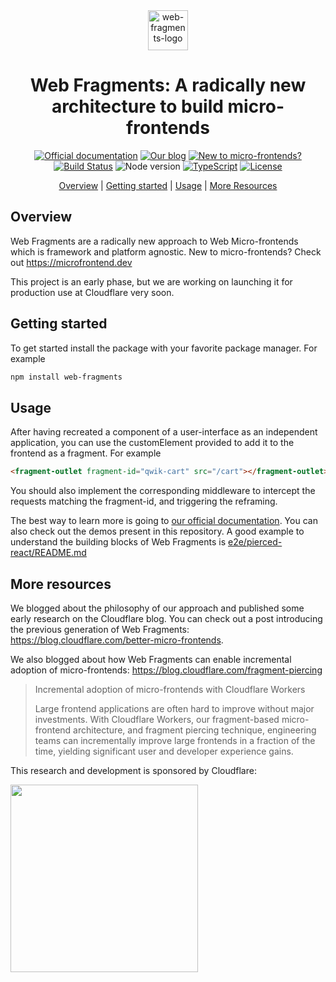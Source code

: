 <!-- prettier-ignore -->
<div align="center">

<img src="./docs/src/assets/favicons/favicon.svg" alt="web-fragments-logo" align="center" height="64" />

# Web Fragments: A radically new architecture to build micro-frontends

[![Official documentation](https://img.shields.io/badge/Official%20Docs-8A2BE2?style=flat-square)](https://webfragments.dev/)
[![Our blog](https://img.shields.io/badge/Blog%20post-FF3E00?style=flat-square&logo=cloudflare)](https://blog.cloudflare.com/better-micro-frontends)
[![New to micro-frontends?](https://img.shields.io/badge/Microfrontend.dev-2F80ED?style=flat-square)](https://microfrontend.dev)
[![Build Status](https://img.shields.io/github/actions/workflow/status/web-fragments/web-fragments/release.yml?style=flat-square&label=Release%20Status)](https://github.com/web-fragments/web-fragments/actions)
![Node version](https://img.shields.io/badge/Node.js->=20-3c873a?style=flat-square)
[![TypeScript](https://img.shields.io/badge/TypeScript-blue?style=flat-square&logo=typescript&logoColor=white)](https://www.typescriptlang.org)
[![License](https://img.shields.io/badge/License-MIT-white?style=flat-square)](LICENSE)

[Overview](#overview) | [Getting started](#getting-started) | [Usage](#usage) | [More Resources](#more-resources)

</div>

## Overview

Web Fragments are a radically new approach to Web Micro-frontends which is framework and platform agnostic. New to micro-frontends? Check out https://microfrontend.dev

This project is an early phase, but we are working on launching it for production use at Cloudflare very soon.

## Getting started

To get started install the package with your favorite package manager. For example

```bash
npm install web-fragments
```

## Usage

After having recreated a component of a user-interface as an independent application, you can use the customElement provided to add it to the frontend as a fragment. For example

```html
<fragment-outlet fragment-id="qwik-cart" src="/cart"></fragment-outlet>
```

You should also implement the corresponding middleware to intercept the requests matching the fragment-id, and triggering the reframing.

The best way to learn more is going to [our official documentation](https://webfragments.dev/). You can also check out the demos present in this repository. A good example to understand the building blocks of Web Fragments is [e2e/pierced-react/README.md](e2e/pierced-react/README.md)

## More resources

We blogged about the philosophy of our approach and published some early research on the Cloudflare blog. You can check out a post introducing the previous generation of Web Fragments: https://blog.cloudflare.com/better-micro-frontends.

We also blogged about how Web Fragments can enable incremental adoption of micro-frontends: https://blog.cloudflare.com/fragment-piercing

> Incremental adoption of micro-frontends with Cloudflare Workers
>
> Large frontend applications are often hard to improve without major investments. With Cloudflare Workers, our fragment-based micro-frontend architecture, and fragment piercing technique, engineering teams can incrementally improve large frontends in a fraction of the time, yielding significant user and developer experience gains.

This research and development is sponsored by Cloudflare:

<img src="https://github.com/user-attachments/assets/daee5d2d-174d-4679-80d5-29cc3b38a903" data-canonical-src="https://github.com/user-attachments/assets/daee5d2d-174d-4679-80d5-29cc3b38a903" width="300" />
